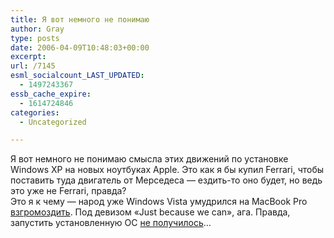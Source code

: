 ```yaml
---
title: Я вот немного не понимаю
author: Gray
type: posts
date: 2006-04-09T10:48:03+00:00
excerpt:
url: /7145
esml_socialcount_LAST_UPDATED:
  - 1497243367
essb_cache_expire:
  - 1614724846
categories:
  - Uncategorized

---
```








Я вот немного не понимаю смысла этих движений по установке Windows XP на новых ноутбуках Apple. Это как я бы купил Ferrari, чтобы поставить туда двигатель от Мерседеса &#8212; ездить-то оно будет, но ведь это уже не Ferrari, правда?  
Это я к чему &#8212; народ уже Windows Vista умудрился на MacBook Pro <a href="http://blogs.zdnet.com/Orchant/?p=63" target="_blank">взгромоздить</a>. Под девизом &#171;Just because we can&#187;, ага. Правда, запустить установленную ОС <a href="http://blogs.zdnet.com/Orchant/?p=64" target="_blank">не получилось</a>&#8230;